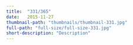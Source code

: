 ```yaml
---
title:  "331/365"
date:   2015-11-27
thumbnail-path: "thumbnails/thumbnail-331.jpg"
full-path: "full-size/full-size-331.jpg"
short-description: "Description"
---
```

